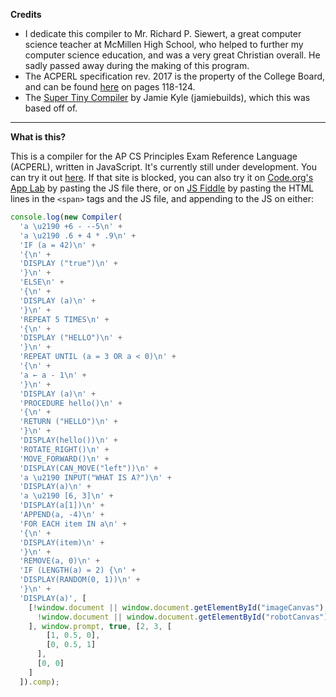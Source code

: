 **Credits**

 - I dedicate this compiler to Mr. Richard P. Siewert, a great computer science teacher at McMillen High School, who helped to further my computer science education, and was a very great Christian overall. He sadly passed away during the making of this program.
 - The ACPERL specification rev. 2017 is the property of the College Board, and can be found [here](https://web.archive.org/web/20170711045615/https://secure-media.collegeboard.org/digitalServices/pdf/ap/ap-computer-science-principles-course-and-exam-description.pdf) on pages 118-124.
 - The [Super Tiny Compiler](https://git.io/compiler) by Jamie Kyle (jamiebuilds), which this was based off of.

---
**What is this?**

This is a compiler for the AP CS Principles Exam Reference Language (ACPERL), written in JavaScript. It's currently still under development.
You can try it out [here](https://turtlemaster19.github.io/acperl-compiler/Compiler.html).
If that site is blocked, you can also try it on [Code.org's App Lab](https://studio.code.org/projects/applab/new) by pasting the JS file there,
or on [JS Fiddle](https://jsfiddle.net) by pasting the HTML lines in the ```<span>``` tags and the JS file, and appending to the JS on either:
```javascript
console.log(new Compiler(
  'a \u2190 +6 - --5\n' +
  'a \u2190 .6 + 4 * .9\n' +
  'IF (a = 42)\n' +
  '{\n' +
  'DISPLAY ("true")\n' +
  '}\n' +
  'ELSE\n' +
  '{\n' +
  'DISPLAY (a)\n' +
  '}\n' +
  'REPEAT 5 TIMES\n' +
  '{\n' +
  'DISPLAY ("HELLO")\n' +
  '}\n' +
  'REPEAT UNTIL (a = 3 OR a < 0)\n' +
  '{\n' +
  'a ← a - 1\n' +
  '}\n' +
  'DISPLAY (a)\n' +
  'PROCEDURE hello()\n' +
  '{\n' +
  'RETURN ("HELLO")\n' +
  '}\n' +
  'DISPLAY(hello())\n' +
  'ROTATE_RIGHT()\n' +
  'MOVE_FORWARD()\n' +
  'DISPLAY(CAN_MOVE("left"))\n' +
  'a \u2190 INPUT("WHAT IS A?")\n' +
  'DISPLAY(a)\n' +
  'a \u2190 [6, 3]\n' +
  'DISPLAY(a[1])\n' +
  'APPEND(a, -4)\n' +
  'FOR EACH item IN a\n' +
  '{\n' +
  'DISPLAY(item)\n' +
  '}\n' +
  'REMOVE(a, 0)\n' +
  'IF (LENGTH(a) = 2) {\n' +
  'DISPLAY(RANDOM(0, 1))\n' +
  '}\n' +
  'DISPLAY(a)', [
    [!window.document || window.document.getElementById("imageCanvas"),
      !window.document || window.document.getElementById("robotCanvas")
    ], window.prompt, true, [2, 3, [
        [1, 0.5, 0],
        [0, 0.5, 1]
      ],
      [0, 0]
    ]
  ]).comp);
```